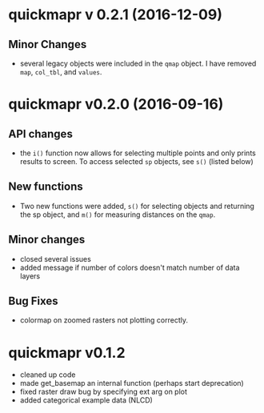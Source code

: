 # quickmapr v 0.2.1 (2016-12-09)

## Minor Changes
- several legacy objects were included in the `qmap` object.  I have removed `map`, `col_tbl`, and `values`.

# quickmapr v0.2.0 (2016-09-16)

## API changes
- the `i()` function now allows for selecting multiple points and only prints 
results to screen.  To access selected `sp` objects, see `s()` (listed below)

## New functions
- Two new functions were added, `s()` for selecting objects and returning the sp
object, and `m()` for measuring distances on the `qmap`.

## Minor changes
- closed several issues
- added message if number of colors doesn't match number of data layers

## Bug Fixes
- colormap on zoomed rasters not plotting correctly.

# quickmapr v0.1.2

- cleaned up code
- made get_basemap an internal function (perhaps start deprecation)
- fixed raster draw bug by specifying ext arg on plot
- added categorical example data (NLCD)